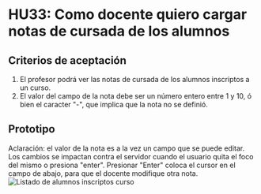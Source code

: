 # HU33: Como docente quiero cargar notas de cursada de los alumnos
## Criterios de aceptación
1. El profesor podrá ver las notas de cursada de los alumnos inscriptos a un curso.
2. El valor del campo de la nota debe ser un número entero entre 1 y 10, ó bien el caracter "-", que implica que la nota no se definió.
## Prototipo
Aclaración: el valor de la nota es a la vez un campo que se puede editar. Los cambios se impactan contra el servidor cuando el usuario quita el foco del mismo o presiona "enter". Presionar "Enter" coloca el cursor en el campo de abajo, para que el docente modifique otra nota.
![Listado de alumnos inscriptos curso](./prototipos/listado_inscriptos.png)
